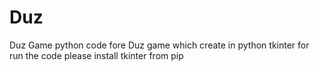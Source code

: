 # Duz
Duz Game 
python code fore Duz game which create in python tkinter 
for run the code please install tkinter from pip

